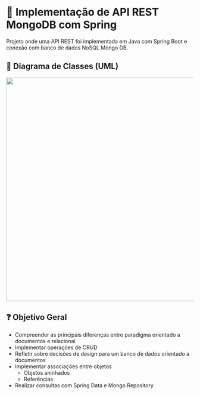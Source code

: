 # :seedling: Implementação de API REST MongoDB com Spring

Projeto onde uma API REST foi implementada em Java com Spring Boot e conexão com banco de dados NoSQL Mongo DB.

## :scroll: Diagrama de Classes (UML)

<img src="https://user-images.githubusercontent.com/45837182/104664647-8aecb900-56ae-11eb-86aa-40268e37b296.jpg" width="600">

## :question: Objetivo Geral

- Compreender as principais diferenças entre paradigma orientado a documentos e relacional
- Implementar operações de CRUD
- Refletir sobre decisões de design para um banco de dados orientado a documentos
- Implementar associações entre objetos
  - Objetos aninhados
  - Referências
- Realizar consultas com Spring Data e Mongo Repository

